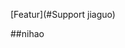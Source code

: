 [Featur](#Support jiaguo)










<a name="Support what kinds of controls to refresh"></a>
##nihao
